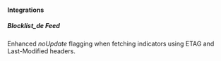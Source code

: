 #### Integrations
##### Blocklist_de Feed
Enhanced *noUpdate* flagging when fetching indicators using ETAG and Last-Modified headers.
